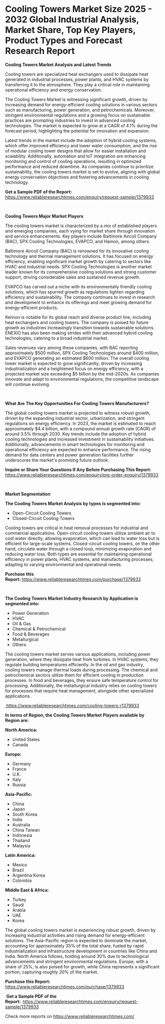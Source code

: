 <p><h1>Cooling Towers Market Size 2025 - 2032 Global Industrial Analysis, Market Share, Top Key Players, Product Types and Forecast Research Report</h1></p><p><strong>Cooling Towers Market Analysis and Latest Trends</strong></p>
<p><p>Cooling towers are specialized heat exchangers used to dissipate heat generated in industrial processes, power plants, and HVAC systems by transferring it to the atmosphere. They play a critical role in maintaining operational efficiency and energy conservation.</p><p>The Cooling Towers Market is witnessing significant growth, driven by increasing demand for energy-efficient cooling solutions in various sectors such as manufacturing, power generation, and petrochemicals. Moreover, stringent environmental regulations and a growing focus on sustainable practices are prompting industries to invest in advanced cooling technologies. The market is expected to grow at a CAGR of 4.1% during the forecast period, highlighting the potential for innovation and expansion.</p><p>Latest trends in the market include the adoption of hybrid cooling systems, which offer improved efficiency and lower water consumption, and the rise of modular cooling tower designs that allow for easier installation and scalability. Additionally, automation and IoT integration are enhancing monitoring and control of cooling operations, resulting in optimized performance and reduced downtime. As companies continue to prioritize sustainability, the cooling towers market is set to evolve, aligning with global energy conservation objectives and fostering advancements in cooling technology.</p></p>
<p><strong>Get a Sample PDF of the Report:&nbsp;</strong> <a href="https://www.reliableresearchtimes.com/enquiry/request-sample/1379933?utm_campaign=2177&utm_medium=2&utm_source=Github&utm_content=ia&utm_term=19022025&utm_id=cooling-towers">https://www.reliableresearchtimes.com/enquiry/request-sample/1379933</a></p>
<p>&nbsp;</p>
<p><strong>Cooling Towers Major Market Players</strong></p>
<p><p>The cooling towers market is characterized by a mix of established players and emerging companies, each vying for market share through innovation and service enhancements. Key players include Baltimore Aircoil Company (BAC), SPX Cooling Technologies, EVAPCO, and Hamon, among others.</p><p>Baltimore Aircoil Company (BAC) is renowned for its innovative cooling technology and thermal management solutions. It has focused on energy efficiency, enabling significant market growth by catering to sectors like HVAC and industrial needs. SPX Cooling Technologies is another market leader known for its comprehensive cooling solutions and strong customer support, driving considerable sales and sustained revenue growth.</p><p>EVAPCO has carved out a niche with its environmentally friendly cooling solutions, which has spurred growth as regulations tighten regarding efficiency and sustainability. The company continues to invest in research and development to enhance its offerings and meet growing demand for energy-efficient products.</p><p>Kelvion is notable for its global reach and diverse product line, including heat exchangers and cooling towers. The company is poised for future growth as industries increasingly transition towards sustainable solutions. ENEXIO has also been making strides with their advanced hybrid cooling technologies, catering to a broad industrial market.</p><p>Sales revenues vary among these companies, with BAC reporting approximately $500 million, SPX Cooling Technologies around $400 million, and EVAPCO generating an estimated $600 million. The overall cooling tower market is expected to grow significantly, driven by increasing industrialization and a heightened focus on energy efficiency, with a projected market size exceeding $5 billion by the mid-2020s. As companies innovate and adapt to environmental regulations, the competitive landscape will continue evolving.</p></p>
<p>&nbsp;</p>
<p><strong>What Are The Key Opportunities For Cooling Towers Manufacturers?</strong></p>
<p><p>The global cooling towers market is projected to witness robust growth, driven by the expanding industrial sector, urbanization, and stringent regulations on energy efficiency. In 2023, the market is estimated to reach approximately $4.4 billion, with a compound annual growth rate (CAGR) of around 3.5% through 2030. Key trends include the adoption of hybrid cooling technologies and increased investment in sustainability initiatives. Additionally, advancements in smart technologies for monitoring and operational efficiency are expected to enhance performance. The rising demand for data centers and power generation facilities further underscores the market's promising future outlook.</p></p>
<p><strong>Inquire or Share Your Questions If Any Before Purchasing This Report:</strong> <a href="https://www.reliableresearchtimes.com/enquiry/pre-order-enquiry/1379933?utm_campaign=2177&utm_medium=2&utm_source=Github&utm_content=ia&utm_term=19022025&utm_id=cooling-towers">https://www.reliableresearchtimes.com/enquiry/pre-order-enquiry/1379933</a></p>
<p>&nbsp;</p>
<p><strong>Market Segmentation</strong></p>
<p><strong>The Cooling Towers Market Analysis by types is segmented into:</strong></p>
<p><ul><li>Open-Circuit Cooling Towers</li><li>Closed-Circuit Cooling Towers</li></ul></p>
<p><p>Cooling towers are critical in heat removal processes for industrial and commercial applications. Open-circuit cooling towers utilize ambient air to cool water directly, allowing evaporation, which can lead to water loss but is efficient for large-scale systems. Closed-circuit cooling towers, on the other hand, circulate water through a closed loop, minimizing evaporation and reducing water loss. Both types are essential for maintaining operational efficiency in power plants, HVAC systems, and manufacturing processes, adapting to varying environmental and operational needs.</p></p>
<p><strong>Purchase this Report:&nbsp;</strong><a href="https://www.reliableresearchtimes.com/purchase/1379933?utm_campaign=2177&utm_medium=2&utm_source=Github&utm_content=ia&utm_term=19022025&utm_id=cooling-towers">https://www.reliableresearchtimes.com/purchase/1379933</a></p>
<p>&nbsp;</p>
<p><strong>The Cooling Towers Market Industry Research by Application is segmented into:</strong></p>
<p><ul><li>Power Generation</li><li>HVAC</li><li>Oil & Gas</li><li>Chemical & Petrochemical</li><li>Food & Beverages</li><li>Metallurgical</li><li>Others</li></ul></p>
<p><p>The cooling towers market serves various applications, including power generation, where they dissipate heat from turbines. In HVAC systems, they regulate building temperatures efficiently. In the oil and gas industry, cooling towers manage thermal loads during processing. The chemical and petrochemical sectors utilize them for efficient cooling in production processes. In food and beverages, they ensure safe temperature control for processing. Additionally, the metallurgical industry relies on cooling towers for processes that require heat management, alongside other specialized applications.</p></p>
<p><a href="https://www.reliableresearchtimes.com/cooling-towers-r1379933?utm_campaign=2177&utm_medium=2&utm_source=Github&utm_content=ia&utm_term=19022025&utm_id=cooling-towers">&nbsp;https://www.reliableresearchtimes.com/cooling-towers-r1379933</a></p>
<p><strong>In terms of Region, the Cooling Towers Market Players available by Region are:</strong></p>
<p>
    <p> <strong> North America: </strong>
        <ul>
            <li>United States</li>
            <li>Canada</li>
        </ul>
        </p> 
    <p> <strong> Europe: </strong>
        <ul>
            <li>Germany</li>
            <li>France</li>
            <li>U.K.</li>
            <li>Italy</li>
            <li>Russia</li>
        </ul>
        </p> 
    <p> <strong> Asia-Pacific: </strong>
        <ul>
            <li>China</li>
            <li>Japan</li>
            <li>South Korea</li>
            <li>India</li>
            <li>Australia</li>
            <li>China Taiwan</li>
            <li>Indonesia</li>
            <li>Thailand</li>
            <li>Malaysia</li>
        </ul>
        </p> 
    <p> <strong> Latin America: </strong>
        <ul>
            <li>Mexico</li>
            <li>Brazil</li>
            <li>Argentina Korea</li>
            <li>Colombia</li>
        </ul>
        </p> 
    <p> <strong> Middle East & Africa: </strong>
        <ul>
            <li>Turkey</li>
            <li>Saudi</li>
            <li>Arabia</li>
            <li>UAE</li>
            <li>Korea</li>
        </ul>
    </p>
    </p>
<p><p>The global cooling towers market is experiencing robust growth, driven by increasing industrial activities and rising demand for energy-efficient solutions. The Asia-Pacific region is expected to dominate the market, accounting for approximately 35% of the total share, fueled by rapid industrialization and infrastructure development in countries like China and India. North America follows, holding around 30% due to technological advancements and stringent environmental regulations. Europe, with a share of 25%, is also poised for growth, while China represents a significant portion, capturing roughly 20% of the market.</p></p>
<p><strong>Purchase this Report: </strong><a href="https://www.reliableresearchtimes.com/purchase/1379933?utm_campaign=2177&utm_medium=2&utm_source=Github&utm_content=ia&utm_term=19022025&utm_id=cooling-towers">https://www.reliableresearchtimes.com/purchase/1379933</a></p>
<p>&nbsp;<strong>Get a Sample PDF of the Report:&nbsp;&nbsp;</strong><a href="https://www.reliableresearchtimes.com/enquiry/request-sample/1379933?utm_campaign=2177&utm_medium=2&utm_source=Github&utm_content=ia&utm_term=19022025&utm_id=cooling-towers">https://www.reliableresearchtimes.com/enquiry/request-sample/1379933</a></p>
<p><strong></strong></p>
<p>Check more reports on <a href="https://www.reliableresearchtimes.com/?utm_campaign=2177&utm_medium=2&utm_source=Github&utm_content=ia&utm_term=19022025&utm_id=cooling-towers">https://www.reliableresearchtimes.com/</a></p>